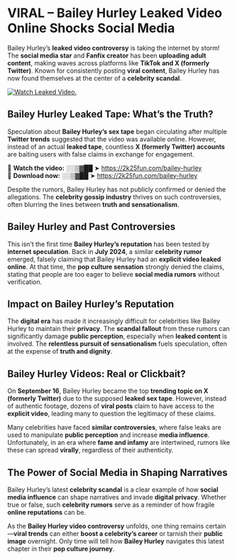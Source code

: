 # VIRAL – Bailey Hurley Leaked Video Online Shocks Social Media 

Bailey Hurley’s **leaked video controversy** is taking the internet by storm! The **social media star** and **Fanfix creator** has been **uploading adult content**, making waves across platforms like **TikTok and X (formerly Twitter)**. Known for consistently posting **viral content**, Bailey Hurley has now found themselves at the center of a **celebrity scandal**.  

[![Watch Leaked Video.](https://miro.medium.com/v2/resize:fit:828/format:webp/1*cilzJN44JGOrTw9NJCrNHA.gif "Watch Leaked Video")](https://2k25fun.com/bailey-hurley)

## **Bailey Hurley Leaked Tape: What’s the Truth?**  
Speculation about **Bailey Hurley’s sex tape** began circulating after multiple **Twitter trends** suggested that the video was available online. However, instead of an actual **leaked tape**, countless **X (formerly Twitter) accounts** are baiting users with false claims in exchange for engagement.  

🔹 **Watch the video:** ░░▒▓██ ➤ https://2k25fun.com/bailey-hurley  
🔹 **Download now:** ░░▒▓██ ➤ https://2k25fun.com/bailey-hurley  

Despite the rumors, Bailey Hurley has not publicly confirmed or denied the allegations. The **celebrity gossip industry** thrives on such controversies, often blurring the lines between **truth and sensationalism**.  

## **Bailey Hurley and Past Controversies**  
This isn’t the first time **Bailey Hurley’s reputation** has been tested by **internet speculation**. Back in **July 2024**, a similar **celebrity rumor** emerged, falsely claiming that Bailey Hurley had an **explicit video leaked online**. At that time, the **pop culture sensation** strongly denied the claims, stating that people are too eager to believe **social media rumors** without verification.  

## **Impact on Bailey Hurley’s Reputation**  
The **digital era** has made it increasingly difficult for celebrities like Bailey Hurley to maintain their **privacy**. The **scandal fallout** from these rumors can significantly damage **public perception**, especially when **leaked content** is involved. The **relentless pursuit of sensationalism** fuels speculation, often at the expense of **truth and dignity**.  

## **Bailey Hurley Videos: Real or Clickbait?**  
On **September 16**, Bailey Hurley became the top **trending topic on X (formerly Twitter)** due to the supposed **leaked sex tape**. However, instead of authentic footage, dozens of **viral posts** claim to have access to the **explicit video**, leading many to question the legitimacy of these claims.  

Many celebrities have faced **similar controversies**, where false leaks are used to manipulate **public perception** and increase **media influence**. Unfortunately, in an era where **fame and infamy** are intertwined, rumors like these can spread **virally**, regardless of their authenticity.  

## **The Power of Social Media in Shaping Narratives**  
Bailey Hurley’s latest **celebrity scandal** is a clear example of how **social media influence** can shape narratives and invade **digital privacy**. Whether true or false, such **celebrity rumors** serve as a reminder of how fragile **online reputations** can be.  

As the **Bailey Hurley video controversy** unfolds, one thing remains certain—**viral trends** can either **boost a celebrity’s career** or tarnish their **public image** overnight. Only time will tell how **Bailey Hurley** navigates this latest chapter in their **pop culture journey**. 